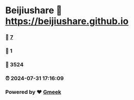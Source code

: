# Beijiushare :link: https://beijiushare.github.io 
### :page_facing_up: [7](https://beijiushare.github.io/tag.html) 
### :speech_balloon: 1 
### :hibiscus: 3524 
### :alarm_clock: 2024-07-31 17:16:09 
### Powered by :heart: [Gmeek](https://github.com/Meekdai/Gmeek)
